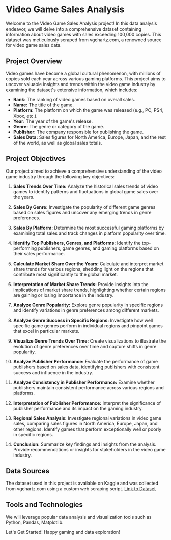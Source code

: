 # Video Game Sales Analysis

Welcome to the Video Game Sales Analysis project! In this data analysis endeavor, we will delve into a comprehensive dataset containing information about video games with sales exceeding 100,000 copies. This dataset was meticulously scraped from vgchartz.com, a renowned source for video game sales data.

## Project Overview

Video games have become a global cultural phenomenon, with millions of copies sold each year across various gaming platforms. This project aims to uncover valuable insights and trends within the video game industry by examining the dataset's extensive information, which includes:

- **Rank:** The ranking of video games based on overall sales.
- **Name:** The title of the game.
- **Platform:** The platform on which the game was released (e.g., PC, PS4, Xbox, etc.).
- **Year:** The year of the game's release.
- **Genre:** The genre or category of the game.
- **Publisher:** The company responsible for publishing the game.
- **Sales Data:** Sales figures for North America, Europe, Japan, and the rest of the world, as well as global sales totals.

## Project Objectives

Our project aimed to achieve a comprehensive understanding of the video game industry through the following key objectives:

1. **Sales Trends Over Time:** Analyze the historical sales trends of video games to identify patterns and fluctuations in global game sales over the years.

2. **Sales By Genre:** Investigate the popularity of different game genres based on sales figures and uncover any emerging trends in genre preferences.

3. **Sales By Platform:** Determine the most successful gaming platforms by examining total sales and track changes in platform popularity over time.

4. **Identify Top Publishers, Genres, and Platforms:** Identify the top-performing publishers, game genres, and gaming platforms based on their sales performance.

5. **Calculate Market Share Over the Years:** Calculate and interpret market share trends for various regions, shedding light on the regions that contribute most significantly to the global market.

6. **Interpretation of Market Share Trends:** Provide insights into the implications of market share trends, highlighting whether certain regions are gaining or losing importance in the industry.

7. **Analyze Genre Popularity:** Explore genre popularity in specific regions and identify variations in genre preferences among different markets.

8. **Analyze Genre Success in Specific Regions:** Investigate how well specific game genres perform in individual regions and pinpoint games that excel in particular markets.

9. **Visualize Genre Trends Over Time:** Create visualizations to illustrate the evolution of genre preferences over time and capture shifts in genre popularity.

10. **Analyze Publisher Performance:** Evaluate the performance of game publishers based on sales data, identifying publishers with consistent success and influence in the industry.

11. **Analyze Consistency in Publisher Performance:** Examine whether publishers maintain consistent performance across various regions and platforms.

12. **Interpretation of Publisher Performance:** Interpret the significance of publisher performance and its impact on the gaming industry.

13. **Regional Sales Analysis:** Investigate regional variations in video game sales, comparing sales figures in North America, Europe, Japan, and other regions. Identify games that perform exceptionally well or poorly in specific regions.

14. **Conclusion:** Summarize key findings and insights from the analysis. Provide recommendations or insights for stakeholders in the video game industry.

## Data Sources

The dataset used in this project is available on Kaggle and was collected from vgchartz.com using a custom web scraping script. [Link to Dataset](https://www.kaggle.com/datasets/gregorut/videogamesales)

## Tools and Technologies

We will leverage popular data analysis and visualization tools such as Python, Pandas, Matplotlib.

Let's Get Started!
Happy gaming and data exploration!
